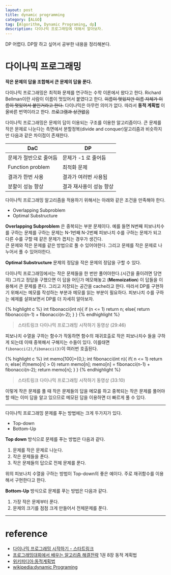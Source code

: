```yaml
---
layout: post
title: dynamic programming
category: [ALGO]
tag: [Algorithm, Dynamic Programing, dp]
description: 다이나믹 프로그래밍에 대해서 알아보자.
---
```


DP 어렵다. DP잘 하고 싶어서 공부한 내용을 정리해본다.


# 다이나믹 프로그래밍

**작은 문제의 답을 조합해서 큰 문제의 답을 푼다.**

다이나믹 프로그래밍은 최적화 문제를 연구하는 수학 이론에서 왔다고 한다. Richard Bellman이란 사람이 이름이 멋있어서 붙였다고 한다. <del>이름이 멋있지만 이름 자체가 이름이 멋있어서 붙인거라고 한다.</del> 다이나믹은 아무런 의미가 없다. 따라서 **동적 계획법** 이 올바른 번역이라고 한다. <del>프로그램과 상관없음</del>


다이나믹 프로그래밍은 문제의 답이 이용되는 구조를 이용한 알고리즘이다. 큰 문제를 작은 문제로 나눈다는 측면에서 분할정복(divide and conquer)알고리즘과 비슷하지만 다음과 같은 차이점이 존재한다.

| DaC 						 | DP 					|
|------------------|-----------------|
| 문제가 절반으로 줄어듬 | 문제가 -1 로 줄어듬 |
| Function problem | 최적화 문제					|
| 결과가 한번 사용 		| 결과가 여러번 사용됨 	|
| 분할이 성능 향상 		| 결과 재사용이 성능 향상 |

다이나믹 프로그래밍 알고리즘을 적용하기 위해서는 아래와 같은 조건을 만족해야 한다.

- Overlapping Subproblem
- Optimal Substructure

**Overlapping Subproblem** 은 중복되는 부분 문제이다. 예를 들면 N번째 피보나치수를 구하는 문제를 구하는 문제는 N-1번째 N-2번째 피보나치 수를 구하는 문제가 되고 다른 수를 구할 때 같은 문제가 겹치는 경우가 생긴다.  
큰 문제와 작은 문제를 같은 방법으로 풀 수 있어야한다. 그리고 문제를 작은 문제로 나누어서 풀 수 있어야한다.

**Optimal Substructure** 문제의 정답을 작은 문제의 정답을 구할 수 있다.

다이나믹 프로그래밍에서는 작은 문제들을 한 번만 풀어야한다.(시간을 줄이려면 당연히) 그리고 정답을 구했으면 이 답을 어딘가 메모해놓고 (**Memoization**) 이 답들을 이용해서 큰 문제를 푼다. 그리고 저장되는 공간을 cache라고 한다. 따라서 DP를 구현하기 위해서는 메모를 작성하는 부분과 메모를 읽는 부분이 필요하다. 피보나치 수를 구하는 예제를 살펴보면서 DP를 더 자세히 알아보자.

{% highlight c %}
int fibonacci(int n){
	if (n <= 1) return n;
	else{
		return fibonacci(n-1) + fibonacci(n-2);
	}
}
{% endhighlight %}
> 스타트링크 다이나믹 프로그래밍 시작하기 동영상 (29:46)

피보나치 수열을 구하는 함수가 작동하면 함수의 재귀호출로 작은 피보나치수 들을 구하게 되는데 이때 중복해서 구해지는 수들이 있다. 이를태면 `fibonacci(2)`,`fibonacci(3)`이 여러번 호출된다.

{% highlight c %}
int memo[100]={0,};
int fibonacci(int n){
	if( n <= 1) return n;
	else{
		if(memo[n] > 0) return memo[n];
		memo[n] = fibonacci(n-1) + fibonacci(n-2);
		return memo[n];
	}
}
{% endhighlight %}
> 스타트링크 다이나믹 프로그래밍 시작하기 동영상 (33:10)

이렇게 작은 문제를 풀 때 작은 문제들의 답을 메모를 하고 중복되는 작은 문제를 풀어야 할 때는 이미 답을 알고 있으므로 메모된 답을 이용하면 더 빠르게 풀 수 있다.

---

다이나믹 프로그래밍 문제를 푸는 방법에는 크게 두가지가 있다.

- Top-down
- Bottom-Up

**Top down** 방식으로 문제를 푸는 방법은 다음과 같다.

1. 문제를 작은 문제로 나눈다.
2. 작은 문제들을 푼다.
3. 작은 문제들의 답으로 전체 문제를 푼다.

위의 피보나치 수열을 구하는 방법이 Top-down의 좋은 예이다. 주로 재귀함수를 이용해서 구현한다고 한다.

**Bottom-Up** 방식으로 문제를 푸는 방법은 다음과 같다.

1. 가장 작은 문제부터 푼다.
2. 문제의 크기를 점점 크게 만들어서 전체문제를 푼다.

---

# reference

- [다이나믹 프로그래밍 시작하기 - 스타트링크](https://www.youtube.com/embed/0o2hF-To_6Q)
- [프로그래밍대회에서 배우는 알고리즘 해결전략](http://book.algospot.com/) 1권 8장 동적 계획법
- [위키피디아:동적계획법](https://ko.wikipedia.org/wiki/%EB%8F%99%EC%A0%81_%EA%B3%84%ED%9A%8D%EB%B2%95)
- [wikipedia:dynamic Programing](https://en.wikipedia.org/wiki/Dynamic_programming)
